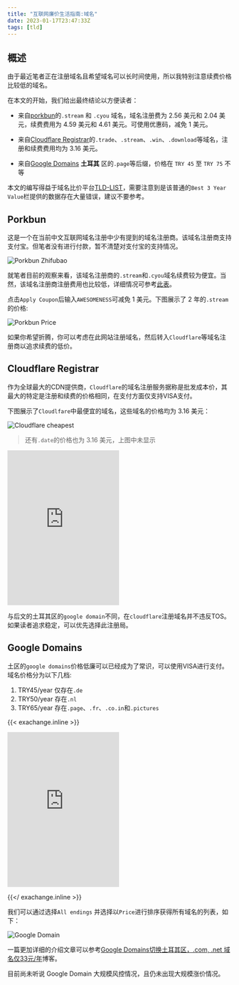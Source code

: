 ```yaml
---
title: "互联网廉价生活指南:域名"
date: 2023-01-17T23:47:33Z
tags: [tld]
---
```


## 概述

由于最近笔者正在注册域名且希望域名可以长时间使用，所以我特别注意续费价格比较低的域名。

在本文的开始，我们给出最终结论以方便读者：

- 来自[porkbun](https://porkbun.com)的`.stream` 和 `.cyou` 域名，域名注册费为 2.56 美元和 2.04 美元，续费费用为 4.59 美元和 4.61 美元。可使用优惠码，减免 1 美元。

- 来自[Cloudflare Registrar](https://www.cloudflare.com/products/registrar/)的`.trade`、`.stream`、`.win`、`.download`等域名，注册和续费费用均为 3.16 美元。

- 来自[Google Domains](https://domains.google/) **土耳其** 区的`.page`等后缀，价格在 `TRY 45` 至 `TRY 75` 不等

本文的编写得益于域名比价平台[TLD-LIST](https://tld-list.com/)，需要注意到是该普通的`Best 3 Year Value`栏提供的数据存在大量错误，建议不要参考。

## Porkbun

这是一个在当前中文互联网域名注册中少有提到的域名注册商。该域名注册商支持支付宝。但笔者没有进行付款，暂不清楚对支付宝的支持情况。

![Porkbun Zhifubao](https://acjgpfqbqr.cloudimg.io/_csdnimg_/8d489a696abb240da67f060f0d90f282.png)

就笔者目前的观察来看，该域名注册商的`.stream`和`.cyou`域名续费较为便宜。当然，该域名注册商注册费用也比较低，详细情况可参考[此表](https://tld-list.com/registrars/porkbun/tlds?cr=1)。

点击`Apply Coupon`后输入`AWESOMENESS`可减免 1 美元。下图展示了 2 年的`.stream`的价格:

![Porkbun Price](https://acjgpfqbqr.cloudimg.io/_csdnimg_/7ddae5bca88a13dad9b3f473c1b98bee.png)

如果你希望折腾，你可以考虑在此网站注册域名，然后转入`Cloudflare`等域名注册商以追求续费的低价。

## Cloudflare Registrar

作为全球最大的CDN提供商，`Cloudflare`的域名注册服务据称是批发成本价，其最大的特定是注册和续费的价格相同，在支付方面仅支持VISA支付。

下图展示了`Cloudlfare`中最便宜的域名，这些域名的价格均为 3.16 美元：

![Cloudflare cheapest](https://acjgpfqbqr.cloudimg.io/_csdnimg_/4f2611257c07db5b797bb8ee7d53cde9.png)

> 还有`.date`的价格也为 3.16 美元，上图中未显示

<iframe style="border: none;" src="https://themoneyconverter.com/CurrencyConverter?tab=0&from=USD&to=CNY&bg=ffffff" marginwidth="0" marginheight="0" scrolling="no" seamless="seamless" width="251" height="348"></iframe>

与后文的土耳其区的`google domain`不同，在`cloudflare`注册域名并不违反TOS。如果读者追求稳定，可以优先选择此注册局。

## Google Domains

土区的`google domains`价格低廉可以已经成为了常识，可以使用VISA进行支付。域名价格分为以下几档:

1. TRY45/year 仅存在`.de`
1. TRY50/year 存在`.nl` 
1. TRY65/year 存在`.page`、`.fr`、`.co.in`和`.pictures`

{{< exachange.inline >}}

<iframe style="border: none;" src="https://themoneyconverter.com/zh-CN/CurrencyConverter?tab=0&from=TRY&to=CNY&bg=ffffff" marginwidth="0" marginheight="0" scrolling="no" seamless="seamless" width="251" height="348"></iframe>

{{</ exachange.inline >}}

我们可以通过选择`All endings` 并选择以`Price`进行排序获得所有域名的列表，如下：

![Google Domain](https://acjgpfqbqr.cloudimg.io/_csdnimg_/6e51ad2aa62b05f7153d2c0c891b93c2.png)

一篇更加详细的介绍文章可以参考[Google Domains切换土耳其区，.com, .net 域名仅33元/年](https://51.ruyo.net/17838.html)博客。

目前尚未听说 Google Domain 大规模风控情况，且仍未出现大规模涨价情况。
